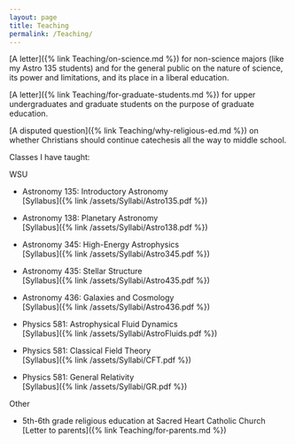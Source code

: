 ```yaml
---
layout: page
title: Teaching
permalink: /Teaching/
---
```


[A letter]({% link Teaching/on-science.md %}) for non-science majors (like my Astro 135 students) and
for the general public on the nature of science, its power and limitations, and its place in a liberal
education.

[A letter]({% link Teaching/for-graduate-students.md %}) for upper undergraduates and graduate
students on the purpose of graduate education.

[A disputed question]({% link Teaching/why-religious-ed.md %}) on whether Christians should continue catechesis all the way to middle school.

Classes I have taught:

WSU

- Astronomy 135:  Introductory Astronomy  
    [Syllabus]({% link /assets/Syllabi/Astro135.pdf %})

- Astronomy 138:  Planetary Astronomy  
    [Syllabus]({% link /assets/Syllabi/Astro138.pdf %})

- Astronomy 345:  High-Energy Astrophysics  
    [Syllabus]({% link /assets/Syllabi/Astro345.pdf %})

- Astronomy 435:  Stellar Structure  
    [Syllabus]({% link /assets/Syllabi/Astro435.pdf %})

- Astronomy 436:  Galaxies and Cosmology  
    [Syllabus]({% link /assets/Syllabi/Astro436.pdf %})

- Physics 581:  Astrophysical Fluid Dynamics  
    [Syllabus]({% link /assets/Syllabi/AstroFluids.pdf %})

- Physics 581:  Classical Field Theory  
    [Syllabus]({% link /assets/Syllabi/CFT.pdf %})

- Physics 581:  General Relativity  
    [Syllabus]({% link /assets/Syllabi/GR.pdf %})

Other

- 5th-6th grade religious education at Sacred Heart Catholic Church
     [Letter to parents]({% link Teaching/for-parents.md %})
